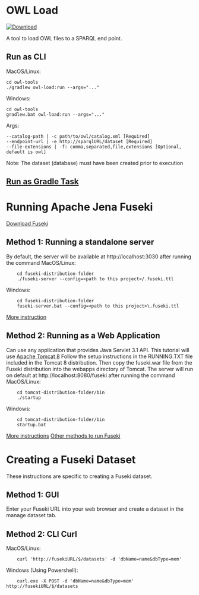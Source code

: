 # OWL Load

[ ![Download](https://api.bintray.com/packages/opencaesar/owl-tools/owl-load/images/download.svg) ](https://bintray.com/opencaesar/owl-tools/owl-load/_latestVersion)

A tool to load OWL files to a SPARQL end point. 

## Run as CLI

MacOS/Linux:
```
cd owl-tools
./gradlew owl-load:run --args="..."
```
Windows:
```
cd owl-tools
gradlew.bat owl-load:run --args="..."
```
Args:
```
--catalog-path | -c path/to/owl/catalog.xml [Required]
--endpoint-url | -e http://sparqlURL/dataset [Required]
--file-extensions | -f: comma,separated,file,extensions [Optional, default is owl]
```
Note: The dataset (database) must have been created prior to execution

## [Run as Gradle Task](../owl-load-gradle/README.md)

# Running Apache Jena Fuseki
[Download Fuseki](https://jena.apache.org/download/index.cgi)

## Method 1: Running a standalone server 
By default, the server will be available at http://localhost:3030 after running the command
MacOS/Linux: 
```
    cd fuseki-distribution-folder
    ./fuseki-server --config=<path to this project>/.fuseki.ttl
```
Windows:
```
    cd fuseki-distribution-folder
    fuseki-server.bat --config=<path to this project>\.fuseki.ttl
```    
[More instruction](https://jena.apache.org/documentation/fuseki2/fuseki-run.html#fuseki-standalone-server)
## Method 2: Running as a Web Application
Can use any application that provides Java Servlet 3.1 API. This tutorial will use [Apache Tomcat 8](https://tomcat.apache.org/download-80.cgi)
Follow the setup instructions in the RUNNING.TXT file included in the Tomcat 8 distribution. Then
copy the fuseki.war file from the Fuseki distribution into the webapps directory of Tomcat. The server
will run on default at http://localhost:8080/fuseki after running the command 
MacOS/Linux:
```
    cd tomcat-distribution-folder/bin
    ./startup    
```
Windows:
```
    cd tomcat-distribution-folder/bin
    startup.bat   
```
[More instructions](https://jena.apache.org/documentation/fuseki2/fuseki-quick-start.html)
[Other methods to run Fuseki](https://jena.apache.org/documentation/fuseki2/fuseki-run.html)

# Creating a Fuseki Dataset
These instructions are specific to creating a Fuseki dataset. 

## Method 1: GUI
Enter your Fuseki URL into your web browser and create a dataset in the manage dataset tab.

## Method 2: CLI Curl 
MacOS/Linux:
```
    curl 'http://fusekiURL/$/datasets' -d 'dbName=name&dbType=mem'
```
Windows (Using Powershell):
```
    curl.exe -X POST -d 'dbName=name&dbType=mem' http://fusekiURL/$/datasets
```
